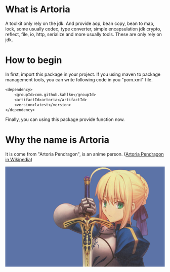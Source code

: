 # What is Artoria

A toolkit only rely on the jdk. And provide aop, bean copy, bean to map, lock,
some usually codec, type converter, simple encapsulation jdk crypto, reflect,
file, io, http, serialize and more usually tools. These are only rely on jdk.


# How to begin

In first, import this package in your project. If you using maven to package 
management tools, you can write following code in you "pom.xml" file.

```
<dependency>
    <groupId>com.github.kahlkn</groupId>
    <artifactId>artoria</artifactId>
    <version>latest</version>
</dependency>
```

Finally, you can using this package provide function now.


# Why the name is Artoria

It is come from "Artoria Pendragon", is an anime person. ([Artoria Pendragon in Wikipedia](https://en.wikipedia.org/wiki/Saber_(Fate/stay_night)))

![Artoria Pendragon](artoria.jpg)

